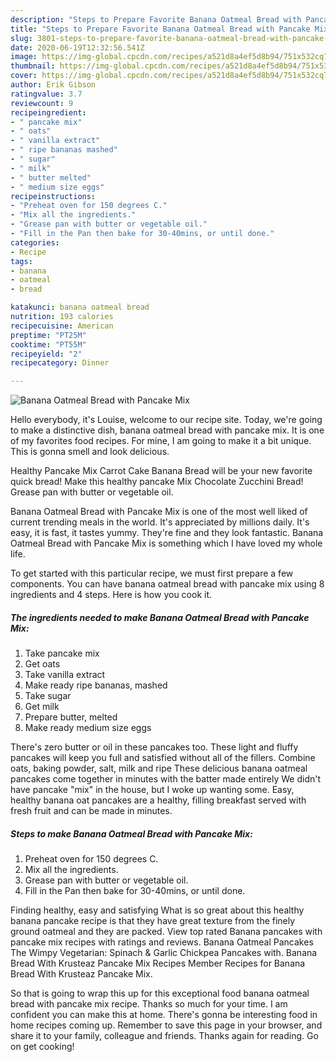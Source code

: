 ```yaml
---
description: "Steps to Prepare Favorite Banana Oatmeal Bread with Pancake Mix"
title: "Steps to Prepare Favorite Banana Oatmeal Bread with Pancake Mix"
slug: 3801-steps-to-prepare-favorite-banana-oatmeal-bread-with-pancake-mix
date: 2020-06-19T12:32:56.541Z
image: https://img-global.cpcdn.com/recipes/a521d8a4ef5d8b94/751x532cq70/banana-oatmeal-bread-with-pancake-mix-recipe-main-photo.jpg
thumbnail: https://img-global.cpcdn.com/recipes/a521d8a4ef5d8b94/751x532cq70/banana-oatmeal-bread-with-pancake-mix-recipe-main-photo.jpg
cover: https://img-global.cpcdn.com/recipes/a521d8a4ef5d8b94/751x532cq70/banana-oatmeal-bread-with-pancake-mix-recipe-main-photo.jpg
author: Erik Gibson
ratingvalue: 3.7
reviewcount: 9
recipeingredient:
- " pancake mix"
- " oats"
- " vanilla extract"
- " ripe bananas mashed"
- " sugar"
- " milk"
- " butter melted"
- " medium size eggs"
recipeinstructions:
- "Preheat oven for 150 degrees C."
- "Mix all the ingredients."
- "Grease pan with butter or vegetable oil."
- "Fill in the Pan then bake for 30-40mins, or until done."
categories:
- Recipe
tags:
- banana
- oatmeal
- bread

katakunci: banana oatmeal bread 
nutrition: 193 calories
recipecuisine: American
preptime: "PT25M"
cooktime: "PT55M"
recipeyield: "2"
recipecategory: Dinner

---
```



![Banana Oatmeal Bread with Pancake Mix](https://img-global.cpcdn.com/recipes/a521d8a4ef5d8b94/751x532cq70/banana-oatmeal-bread-with-pancake-mix-recipe-main-photo.jpg)

Hello everybody, it's Louise, welcome to our recipe site. Today, we're going to make a distinctive dish, banana oatmeal bread with pancake mix. It is one of my favorites food recipes. For mine, I am going to make it a bit unique. This is gonna smell and look delicious.

Healthy Pancake Mix Carrot Cake Banana Bread will be your new favorite quick bread! Make this healthy pancake Mix Chocolate Zucchini Bread! Grease pan with butter or vegetable oil.

Banana Oatmeal Bread with Pancake Mix is one of the most well liked of current trending meals in the world. It's appreciated by millions daily. It's easy, it is fast, it tastes yummy. They're fine and they look fantastic. Banana Oatmeal Bread with Pancake Mix is something which I have loved my whole life.


To get started with this particular recipe, we must first prepare a few components. You can have banana oatmeal bread with pancake mix using 8 ingredients and 4 steps. Here is how you cook it.

<!--inarticleads1-->

##### The ingredients needed to make Banana Oatmeal Bread with Pancake Mix:

1. Take  pancake mix
1. Get  oats
1. Take  vanilla extract
1. Make ready  ripe bananas, mashed
1. Take  sugar
1. Get  milk
1. Prepare  butter, melted
1. Make ready  medium size eggs


There&#39;s zero butter or oil in these pancakes too. These light and fluffy pancakes will keep you full and satisfied without all of the fillers. Combine oats, baking powder, salt, milk and ripe These delicious banana oatmeal pancakes come together in minutes with the batter made entirely We didn&#39;t have pancake &#34;mix&#34; in the house, but I woke up wanting some. Easy, healthy banana oat pancakes are a healthy, filling breakfast served with fresh fruit and can be made in minutes. 

<!--inarticleads2-->

##### Steps to make Banana Oatmeal Bread with Pancake Mix:

1. Preheat oven for 150 degrees C.
1. Mix all the ingredients.
1. Grease pan with butter or vegetable oil.
1. Fill in the Pan then bake for 30-40mins, or until done.


Finding healthy, easy and satisfying What is so great about this healthy banana pancake recipe is that they have great texture from the finely ground oatmeal and they are packed. View top rated Banana pancakes with pancake mix recipes with ratings and reviews. Banana Oatmeal Pancakes The Wimpy Vegetarian: Spinach &amp; Garlic Chickpea Pancakes with. Banana Bread With Krusteaz Pancake Mix Recipes Member Recipes for Banana Bread With Krusteaz Pancake Mix. 

So that is going to wrap this up for this exceptional food banana oatmeal bread with pancake mix recipe. Thanks so much for your time. I am confident you can make this at home. There's gonna be interesting food in home recipes coming up. Remember to save this page in your browser, and share it to your family, colleague and friends. Thanks again for reading. Go on get cooking!
